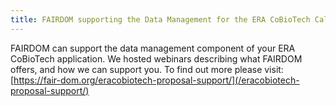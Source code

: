 ```yaml
---
title: FAIRDOM supporting the Data Management for the ERA CoBioTech Call.
---
```


FAIRDOM can support the data management component of your ERA CoBioTech application. We hosted webinars describing what FAIRDOM offers, and how we can support you. To find out more please visit:
[https://fair-dom.org/eracobiotech-proposal-support/](/eracobiotech-proposal-support/)
